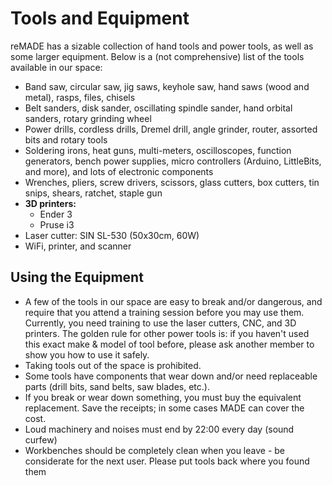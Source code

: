 # Tools and Equipment

reMADE has a sizable collection of hand tools and power tools, as well as some larger equipment. Below is a (not comprehensive) list of the tools available in our space:

* Band saw, circular saw, jig saws, keyhole saw, hand saws (wood and metal), rasps, files, chisels  
* Belt sanders, disk sander, oscillating spindle sander, hand orbital sanders, rotary grinding wheel  
* Power drills, cordless drills, Dremel drill, angle grinder, router, assorted bits and rotary tools  
* Soldering irons, heat guns, multi-meters, oscilloscopes, function generators, bench power supplies, micro controllers (Arduino, LittleBits, and more), and lots of electronic components  
* Wrenches, pliers, screw drivers, scissors, glass cutters, box cutters, tin snips, shears, ratchet, staple gun  
* **3D printers:**  
    * Ender 3 
    * Pruse i3  
* Laser cutter: SIN SL-530 (50x30cm, 60W)
* WiFi, printer, and scanner


## Using the Equipment

* A few of the tools in our space are easy to break and/or dangerous, and require that you attend a training session before you may use them. Currently, you need training to use the laser cutters, CNC, and 3D printers. The golden rule for other power tools is: if you haven't used this exact make & model of tool before, please ask another member to show you how to use it safely.  
* Taking tools out of the space is prohibited.  
* Some tools have components that wear down and/or need replaceable parts (drill bits, sand belts, saw blades, etc.).   
* If you break or wear down something, you must buy the equivalent replacement. Save the receipts; in some cases MADE can cover the cost.
* Loud machinery and noises must end by 22:00 every day (sound curfew)
* Workbenches should be completely clean when you leave - be considerate for the next user.
Please put tools back where you found them
